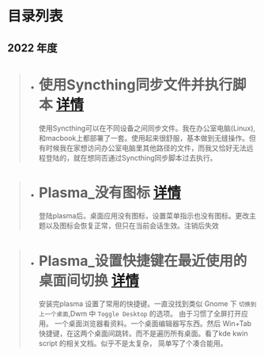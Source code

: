 # 目录列表
## 2022 年度

> * # 使用Syncthing同步文件并执行脚本 [详情](./2022/使用Syncthing同步文件并执行脚本/README.md)
>      使用Syncthing可以在不同设备之间同步文件。我在办公室电脑(Linux),和macbook上都部署了一套。使用起来很舒服，基本做到无缝操作。但有时候我在家想访问办公室电脑里其他路径的文件，而我又恰好无法远程登陆的，就在想同否通过Syncthing同步脚本过去执行。


> * # Plasma_没有图标 [详情](./2022/Plasma_没有图标/README.md)
>     登陆plasma后。桌面应用没有图标，设置菜单指示也没有图标。更改主题以及图标会恢复正常，但只在当前会话生效。注销后失效


> * # Plasma_设置快捷键在最近使用的桌面间切换 [详情](./2022/Plasma_设置快捷键在最近使用的桌面间切换/README.md)
>      安装完plasma 设置了常用的快捷键。一直没找到类似 Gnome 下 `切换到上一个桌面`,Dwm 中 `Toggle Desktop` 的选项。
>      由于习惯了全屏打开应用。 一个桌面浏览器看资料。一个桌面编辑器写东西。然后 Win+Tab 快捷键，在这两个桌面间跳转。而不是遍历所有桌面。看了kde kwin script 的相关文档。似乎不是太复杂， 简单写了个凑合能用。

